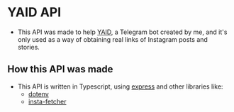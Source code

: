 # YAID API

-   This API was made to help [YAID](https://www.github.com/freitagfelipe/yaid), a Telegram bot created by me, and it's only used as a way of obtaining real links of Instagram posts and stories.

## How this API was made

-   This API is written in Typescript, using [express](https://www.npmjs.com/package/express) and other libraries like:
    -   [dotenv](https://www.npmjs.com/package/dotenv)
    -   [insta-fetcher](https://www.npmjs.com/package/insta-fetcher)
